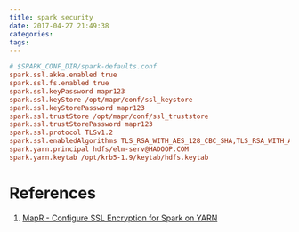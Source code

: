 ```yaml
---
title: spark security
date: 2017-04-27 21:49:38
categories:
tags:
---
```


```ini
# $SPARK_CONF_DIR/spark-defaults.conf
spark.ssl.akka.enabled true
spark.ssl.fs.enabled true
spark.ssl.keyPassword mapr123
spark.ssl.keyStore /opt/mapr/conf/ssl_keystore
spark.ssl.keyStorePassword mapr123
spark.ssl.trustStore /opt/mapr/conf/ssl_truststore
spark.ssl.trustStorePassword mapr123
spark.ssl.protocol TLSv1.2
spark.ssl.enabledAlgorithms TLS_RSA_WITH_AES_128_CBC_SHA,TLS_RSA_WITH_AES_256_CBC_SHA
spark.yarn.principal hdfs/elm-serv@HADOOP.COM
spark.yarn.keytab /opt/krb5-1.9/keytab/hdfs.keytab
```

# References #

1. [MapR - Configure SSL Encryption for Spark on YARN](http://maprdocs.mapr.com/home/Spark/ConfigureSparkOnYarn_Encryption.html)
